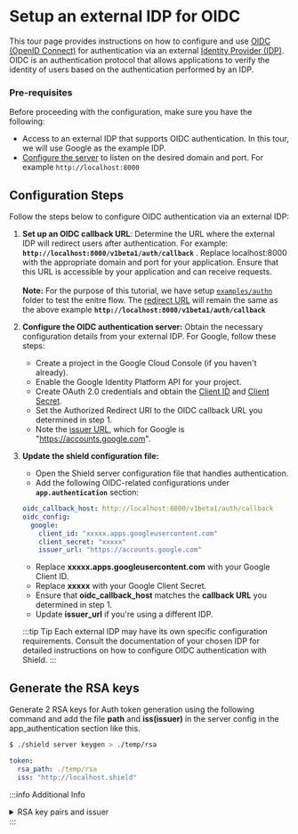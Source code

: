 # Setup an external IDP for OIDC

This tour page provides instructions on how to configure and use [OIDC (OpenID Connect)](../concepts/glossary.md#oidc) for authentication via an external [Identity Provider (IDP)](../concepts/glossary.md#identity-providers-idps). OIDC is an authentication protocol that allows applications to verify the identity of users based on the authentication performed by an IDP.

### Pre-requisites

Before proceeding with the configuration, make sure you have the following:

- Access to an external IDP that supports OIDC authentication. In this tour, we will use Google as the example IDP.
- [Configure the server](../reference/configurations.md#server-configurations) to listen on the desired domain and port. For example `http://localhost:8000`

## Configuration Steps

Follow the steps below to configure OIDC authentication via an external IDP:

1. **Set up an OIDC callback URL**: Determine the URL where the external IDP will redirect users after authentication. For example: **`http://localhost:8000/v1beta1/auth/callback`** . Replace localhost:8000 with the appropriate domain and port for your application. Ensure that this URL is accessible by your application and can receive requests. <br/><br/>**Note:** For the purpose of this tutorial, we have setup [`examples/authn`](https://github.com/raystack/shield/tree/main/examples/authn) folder to test the enitre flow. The [redirect URL](../concepts/glossary.md#redirect-uri) will remain the same as the above example **`http://localhost:8000/v1beta1/auth/callback`**

2. **Configure the OIDC authentication server:** Obtain the necessary configuration details from your external IDP. For Google, follow these steps:

   - Create a project in the Google Cloud Console (if you haven't already).
   - Enable the Google Identity Platform API for your project.
   - Create OAuth 2.0 credentials and obtain the [Client ID](../concepts/glossary.md#client-id) and [Client Secret](../concepts/glossary.md#client-secret).
   - Set the Authorized Redirect URI to the OIDC callback URL you determined in step 1.
   - Note the [issuer URL](../concepts/glossary.md#issuer-url), which for Google is "https://accounts.google.com".

3. **Update the shield configuration file:**

   - Open the Shield server configuration file that handles authentication.
   - Add the following OIDC-related configurations under **`app.authentication`** section:

   ```yaml
   oidc_callback_host: http://localhost:8000/v1beta1/auth/callback
   oidc_config:
     google:
       client_id: "xxxxx.apps.googleusercontent.com"
       client_secret: "xxxxx"
       issuer_url: "https://accounts.google.com"
   ```

   - Replace **xxxxx.apps.googleusercontent.com** with your Google Client ID.
   - Replace **xxxxx** with your Google Client Secret.
   - Ensure that **oidc_callback_host** matches the **callback URL** you determined in step 1.
   - Update **issuer_url** if you're using a different IDP.

   :::tip Tip
   Each external IDP may have its own specific configuration requirements. Consult the documentation of your chosen IDP for detailed instructions on how to configure OIDC authentication with Shield.
   :::

## Generate the RSA keys

Generate 2 RSA keys for Auth token generation using the following command and add the file **path** and **iss(issuer)** in the server config in the app_authentication section like this.

```bash
$ ./shield server keygen > ./temp/rsa
```

```yaml
token:
  rsa_path: ./temp/rsa
  iss: "http://localhost.shield"
```

:::info Additional Info

<details>
<summary>RSA key pairs and issuer</summary>
Once authenticated, the Shield server responds with a JWT token having user context. <br/><br/>

**RSA Key Pair:**
OIDC relies on cryptographic mechanisms to sign and verify tokens, such as JWTs (JSON Web Tokens).
The RSA key pair consists of a private key for token signing and a corresponding public key for token verification.
The private key is securely stored by the authorization server or identity provider (IDP) and is used to generate the digital signature on the tokens.
The public key is made available to clients and relying parties to verify the authenticity and integrity of the tokens.
In this configuration, the rsa_path parameter specifies the location of the RSA key files used for token generation.

The **issuer URL** uniquely identifies the IDP or authorization server that issues the tokens.

By configuring the RSA key path and issuer URL, Shield can generate tokens with appropriate signatures and metadata, allowing services/applications to securely verify and authenticate the tokens received from the Shield server after user authentication.

</details>
:::
